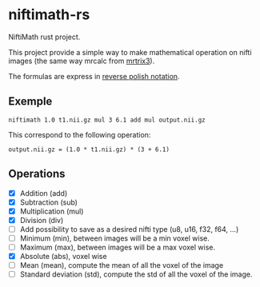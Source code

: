# niftimath-rs

NiftiMath rust project.

This project provide a simple way to make mathematical operation on nifti images (the 
same way mrcalc from [mrtrix3](https://github.com/MRtrix3/mrtrix3)).

The formulas are express in [reverse polish notation](https://en.wikipedia.org/wiki/Reverse_Polish_notation).

## Exemple
```
niftimath 1.0 t1.nii.gz mul 3 6.1 add mul output.nii.gz
```
This correspond to the following operation:
```
output.nii.gz = (1.0 * t1.nii.gz) * (3 + 6.1)
``` 

## Operations

- [X] Addition (add)
- [X] Subtraction (sub)
- [X] Multiplication (mul)
- [X] Division (div)
- [ ] Add possibility to save as a desired nifti type (u8, u16, f32, f64, ...)
- [ ] Minimum (min), between images will be a min voxel wise.
- [ ] Maximum (max), between images will be a max voxel wise.
- [X] Absolute (abs), voxel wise
- [ ] Mean (mean), compute the mean of all the voxel of the image
- [ ] Standard deviation (std), compute the std of all the voxel of the image.